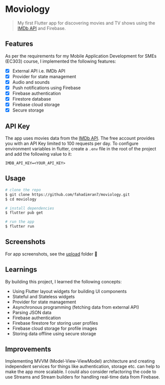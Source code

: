 # Moviology

> My first Flutter app for discovering movies and TV shows using the [IMDb API](https://developer.imdb.com/) and Firebase.

## Features

As per the requirements for my Mobile Application Development for SMEs (EC303) course, I implemented the following features:

- [x] External API i.e. IMDb API
- [x] Provider for state management
- [x] Audio and sounds
- [x] Push notifications using Firebase
- [x] Firebase authentication
- [x] Firestore database
- [x] Firebase cloud storage
- [x] Secure storage

## API Key

The app uses movies data from the [IMDb API](https://imdb-api.com/). The free account provides you with an API Key limited to 100 requests per day.
To configure environment variables in flutter, create a `.env` file in the root of the project and add the following value to it:

```
IMDB_API_KEY=<YOUR_API_KEY>
```

## Usage

```bash
# clone the repo
$ git clone https://github.com/fahadimran7/moviology.git
$ cd moviology

# install dependencies
$ flutter pub get

# run the app
$ flutter run
```

## Screenshots

For app screenshots, see the [upload](https://github.com/fahadimran11/moviology/tree/master/upload) folder 🚀

## Learnings

By building this project, I learned the following concepts:

- Using Flutter layout widgets for building UI components
- Stateful and Stateless widgets
- Provider for state management
- Asynchronous programming (fetching data from external API)
- Parsing JSON data
- Firebase authentication
- Firebase firestore for storing user profiles
- Firebase cloud storage for profile images
- Storing data offline using secure storage

## Improvements

Implementing MVVM (Model-View-ViewModel) architecture and creating independent services for things like authentication, storage etc. can help to make the app more scalable. I could also consider refactoring the code to use Streams and Stream builders for handling real-time data from Firebase.
